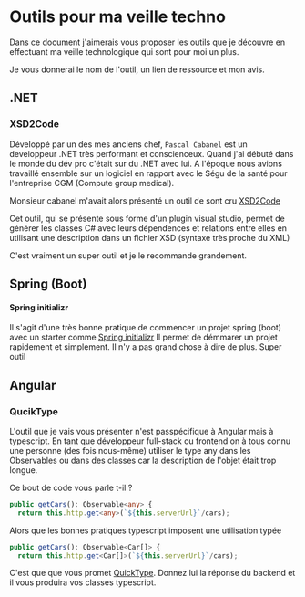 # Outils pour ma veille techno

Dans ce document j'aimerais vous proposer les outils que je découvre en effectuant ma veille technologique qui sont pour moi un plus.

Je vous donnerai le nom de l'outil, un lien de ressource et mon avis.

## .NET

### XSD2Code

Développé par un des mes anciens chef, `Pascal Cabanel` est un developpeur .NET très performant et conscienceux.
Quand j'ai débuté dans le monde du dév pro c'était sur du .NET avec lui.
A l'époque nous avions travaillé ensemble sur un logiciel en rapport avec le Ségu de la santé pour l'entreprise CGM (Compute group medical).

Monsieur cabanel m'avait alors présenté un outil de sont cru [XSD2Code](https://www.xsd2code.com/)

Cet outil, qui se présente sous forme d'un plugin visual studio, permet de générer les classes C# avec leurs dépendences et relations entre elles en utilisant une description dans un fichier XSD (syntaxe très proche du XML)

C'est vraiment un super outil et je le recommande grandement.

## Spring (Boot)

#### Spring initializr

Il s'agit d'une très bonne pratique de commencer un projet spring (boot) avec un starter comme [Spring initializr](https://start.spring.io/)
Il permet de démmarer un projet rapidement et simplement.
Il n'y a pas grand chose à dire de plus.
Super outil

## Angular

### QucikType

L'outil que je vais vous présenter n'est passpécifique à Angular mais à typescript.
En tant que développeur full-stack ou frontend on à tous connu une personne (des fois nous-même) utiliser le type any dans les Observables ou dans des classes car la description de l'objet était trop longue.

Ce bout de code vous parle t-il ?
```typescript
public getCars(): Observable<any> {
  return this.http.get<any>(`${this.serverUrl}`/cars);
```

Alors que les bonnes pratiques typescript imposent une utilisation typée
```typescript
public getCars(): Observable<Car[]> {
  return this.http.get<Car[]>(`${this.serverUrl}`/cars);
```

C'est que que vous promet [QuickType](https://quicktype.io/). Donnez lui la réponse du backend et il vous produira vos classes typescript.
